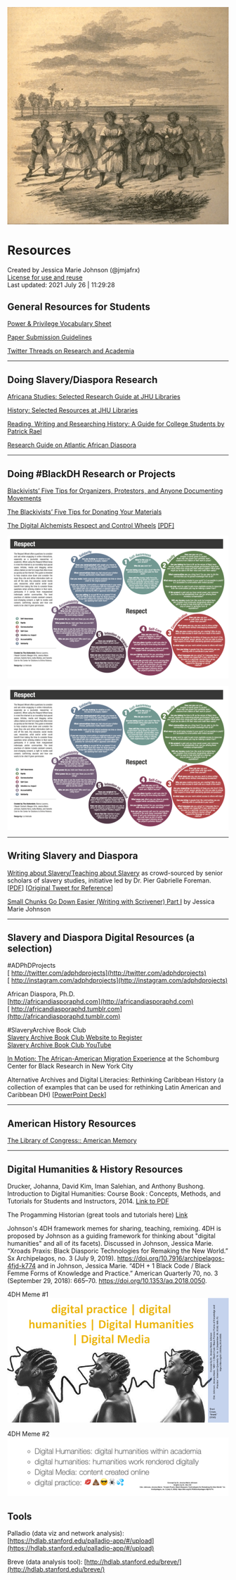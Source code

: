 
![gang of men and women rice harpers 1859 PNG](https://github.com/jmjafrx/resources/blob/main/docs/gang%20of%20men%20and%20women%20rice%20harpers%201859%20PNG.png)


# Resources 

Created by Jessica Marie Johnson (@jmjafrx)   
[License for use and reuse](https://github.com/jmjafrx/resources/blob/main/LICENSE)  
Last updated: 2021 July 26 | 11:29:28 

## General Resources for Students

[Power & Privilege Vocabulary Sheet](https://docs.google.com/document/d/e/2PACX-1vQKS5obvulgnX20v_V6cjZNQhwCfHrl2h9eIGb3rdL_xC-p0m2h5Gkd1DPlJrHbo1kUyP0BzDlIdJLp/pub)

[Paper Submission Guidelines](https://docs.google.com/document/d/1wCGUajduAkSJBW7_lTfiDb1YRol8vuKtfE_8HEAVBVI/edit?usp=sharing)

[Twitter Threads on Research and Academia](http://dh.jmjafrx.com/2020/08/06/twitter-threads/)

------

## Doing Slavery/Diaspora Research

[Africana Studies: Selected Research Guide at JHU Libraries](http://guides.library.jhu.edu/africana)

[History: Selected Resources at JHU Libraries](http://guides.library.jhu.edu/history)

[Reading, Writing and Researching History:  A Guide for College Students by Patrick Rael](http://www.bowdoin.edu/writing-guides/)

[Research Guide on Atlantic African Diaspora](https://github.com/jmjafrx/adphd/tree/master/atlanticafricaresearch)

------
## Doing #BlackDH Research or Projects  

[Blackivists’ Five Tips for Organizers, Protestors, and Anyone Documenting Movements](https://sixtyinchesfromcenter.org/the-blackivists-five-tips-for-organizers-protestors-and-anyone-documenting-movements/)  

[The Blackivists’ Five Tips for Donating Your Materials](https://sixtyinchesfromcenter.org/the-blackivists-five-tips-for-donating-your-materials/)

[The Digital Alchemists Respect and Control Wheels](https://femtechnet.org/csov/do-better/) [[PDF]](https://femtechnet.org/wp-content/uploads/2016/11/Nov_10Respect_Control-Color.pdf)

![Respect Wheel](https://github.com/jmjafrx/resources/blob/main/docs/Digital%20Alchemy%20Respect%20Wheel.png)

![Control Wheel](https://github.com/jmjafrx/resources/blob/main/docs/Digital%20Alchemy%20Control%20Wheel.png)


------
## Writing Slavery and Diaspora

[Writing about Slavery/Teaching about Slavery](https://docs.google.com/document/d/1A4TEdDgYslX-hlKezLodMIM71My3KTN0zxRv0IQTOQs/)  as crowd-sourced by senior scholars of slavery studies, initiative led by Dr. Pier Gabrielle Foreman. [[PDF](https://github.com/jmjafrx/resources/blob/main/docs/Writing%20about%20_Slavery__%20This%20Might%20Help.pdf)] [[Original Tweet for Reference](https://twitter.com/profgabrielle/status/1030053866698690562)]

[Small Chunks Go Down Easier (Writing with Scrivener) Part I](https://jmjafrx.substack.com/p/small-chunks-go-down-easier-ft-scrivener) by Jessica Marie Johnson

------

##  Slavery and Diaspora Digital Resources (a selection)

#ADPhDProjects  
[ http://twitter.com/adphdprojects](http://twitter.com/adphdprojects)  
[ http://instagram.com/adphdprojects](http://instagram.com/adphdprojects)  

African Diaspora, Ph.D.  
[http://africandiasporaphd.com](http://africandiasporaphd.com)  
[ http://africandiasporaphd.tumblr.com](http://africandiasporaphd.tumblr.com)  

#SlaveryArchive Book Club  
[Slavery Archive Book Club Website to Register](https://slaveryarchive.wordpress.com/slaveryarchive-book-club-year-2/)  
[Slavery Archive Book Club YouTube](https://www.youtube.com/c/SlaveryarchiveBookClub/)  

[In Motion: The African-American Migration Experience](http://www.inmotionaame.org/home.cfm) at the Schomburg Center for Black Research in New York City   

Alternative Archives and Digital Literacies: Rethinking Caribbean History (a collection of examples that can be used for rethinking Latin American and Caribbean DH) 
[[PowerPoint Deck](https://www.dropbox.com/s/xf0vawm1g99cojp/LASA%20Archives%20Sources%20Methods.pptx?dl=0)]



------
## American History Resources

[The Library of Congress:: American Memory](https://memory.loc.gov/ammem/browse/)

------

## Digital Humanities & History Resources

Drucker, Johanna, David Kim, Iman Salehian, and Anthony Bushong. Introduction to Digital Humanities: Course Book : Concepts, Methods, and Tutorials for Students and Instructors, 2014. [Link to PDF](https://github.com/jmjafrx/resources/blob/main/docs/Drucker%202014%20Intro%20to%20DH%20Textbook.pdf)

The Progamming Historian (great tools and tutorials here) [Link](https://programminghistorian.org/)

Johnson's 4DH framework memes for sharing, teaching, remixing. 4DH is proposed by Johnson as a guiding framework for thinking about "digital humanities" and all of its facets). Discussed in Johnson, Jessica Marie. “Xroads Praxis: Black Diasporic Technologies for Remaking the New World.” Sx Archipelagos, no. 3 (July 9, 2019). https://doi.org/10.7916/archipelagos-4fjd-k774 and in Johnson, Jessica Marie. “4DH + 1 Black Code / Black Femme Forms of Knowledge and Practice.” American Quarterly 70, no. 3 (September 29, 2018): 665–70. https://doi.org/10.1353/aq.2018.0050.

4DH Meme #1
![4DH Crowe Meme](https://github.com/jmjafrx/resources/blob/main/docs/Johnson%204DH%20Crowe%20Braids.png)  

4DH Meme #2
![4DH Xroads Meme](https://github.com/jmjafrx/resources/blob/main/docs/Johnson%204DH%20Xroads%20Graphic.png)  

## Tools

Palladio (data viz and network analysis): [https://hdlab.stanford.edu/palladio-app/#/upload](https://hdlab.stanford.edu/palladio-app/#/upload)

Breve (data analysis tool): [http://hdlab.stanford.edu/breve/](http://hdlab.stanford.edu/breve/)
